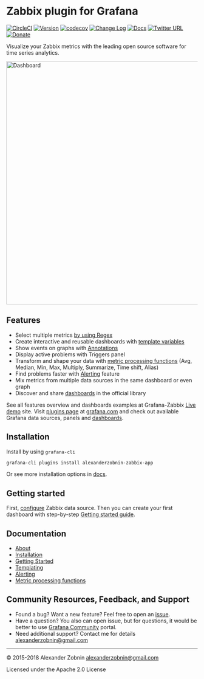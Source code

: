 # Zabbix plugin for Grafana

[![CircleCI](https://circleci.com/gh/alexanderzobnin/grafana-zabbix.svg?style=svg)](https://circleci.com/gh/alexanderzobnin/grafana-zabbix)
[![Version](https://badge.fury.io/gh/alexanderzobnin%2Fgrafana-zabbix.svg)](https://github.com/alexanderzobnin/grafana-zabbix/releases)
[![codecov](https://codecov.io/gh/alexanderzobnin/grafana-zabbix/branch/master/graph/badge.svg)](https://codecov.io/gh/alexanderzobnin/grafana-zabbix)
[![Change Log](https://img.shields.io/badge/change-log-blue.svg?style=flat)](https://github.com/alexanderzobnin/grafana-zabbix/blob/master/CHANGELOG.md)
[![Docs](https://img.shields.io/badge/docs-latest-red.svg?style=flat)](http://docs.grafana-zabbix.org)
[![Twitter URL](https://img.shields.io/twitter/url/http/shields.io.svg?style=social&label=Follow)](https://twitter.com/alexanderzobnin)
[![Donate](https://img.shields.io/badge/donate-paypal-2c9eda.svg?style=flat&colorA=0b3684)](https://paypal.me/alexanderzobnin/10)

Visualize your Zabbix metrics with the leading open source software for time series analytics.

<img width="640" alt="Dashboard" src="https://cloud.githubusercontent.com/assets/4932851/16547269/69d67380-4170-11e6-9724-ac8b53cd8b93.png">

## Features

- Select multiple metrics [by using Regex](http://docs.grafana-zabbix.org/guides/gettingstarted/#multiple-items-on-one-graph)
- Create interactive and reusable dashboards with [template variables](http://docs.grafana-zabbix.org/guides/templating/)
- Show events on graphs with [Annotations](http://docs.grafana.org/reference/annotations/)
- Display active problems with Triggers panel
- Transform and shape your data with [metric processing functions](http://docs.grafana-zabbix.org/reference/functions/) (Avg, Median, Min, Max, Multiply, Summarize, Time shift, Alias)
- Find problems faster with [Alerting](http://docs.grafana-zabbix.org/reference/alerting/) feature
- Mix metrics from multiple data sources in the same dashboard or even graph
- Discover and share [dashboards](https://grafana.com/dashboards) in the official library

See all features overview and dashboards examples at Grafana-Zabbix [Live demo](http://play.grafana-zabbix.org) site.
Visit [plugins page](https://grafana.com/plugins) at [grafana.com](http://grafana.com) and check out available Grafana data sources, panels and [dashboards](https://grafana.com/dashboards?dataSource=alexanderzobnin-zabbix-datasource).

## Installation

Install by using `grafana-cli`

```sh
grafana-cli plugins install alexanderzobnin-zabbix-app
```

Or see more installation options in [docs](http://docs.grafana-zabbix.org/installation/).

## Getting started

First, [configure](http://docs.grafana-zabbix.org/installation/configuration/) Zabbix data source. Then you can create your first dashboard with step-by-step [Getting started guide](http://docs.grafana-zabbix.org/guides/gettingstarted/).

## Documentation

- [About](http://docs.grafana-zabbix.org)
- [Installation](http://docs.grafana-zabbix.org/installation)
- [Getting Started](http://docs.grafana-zabbix.org/guides/gettingstarted)
- [Templating](http://docs.grafana-zabbix.org/guides/templating)
- [Alerting](http://docs.grafana-zabbix.org/reference/alerting/)
- [Metric processing functions](http://docs.grafana-zabbix.org/reference/functions/)

## Community Resources, Feedback, and Support

- Found a bug? Want a new feature? Feel free to open an [issue](https://github.com/alexanderzobnin/grafana-zabbix/issues/new).
- Have a question? You also can open issue, but for questions, it would be better to use [Grafana Community](https://community.grafana.com/) portal.
- Need additional support? Contact me for details [alexanderzobnin@gmail.com](mailto:alexanderzobnin@gmail.com)

---
:copyright: 2015-2018 Alexander Zobnin alexanderzobnin@gmail.com

Licensed under the Apache 2.0 License
